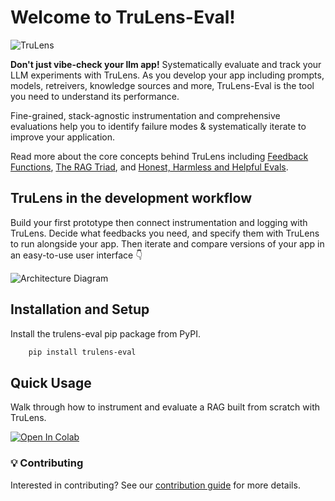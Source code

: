 <!---
start of docs/trulens_eval/intro.md
NOTE: This content is from docs/trulens_eval/intro.md and is merged into
trulens_eval/README.md . If you are editing README.md, your changes will be overwritten.
-->
# Welcome to TruLens-Eval!

![TruLens](https://www.trulens.org/assets/images/Neural_Network_Explainability.png)

**Don't just vibe-check your llm app!** Systematically evaluate and track your
LLM experiments with TruLens. As you develop your app including prompts, models,
retreivers, knowledge sources and more, TruLens-Eval is the tool you need to
understand its performance.

Fine-grained, stack-agnostic instrumentation and comprehensive evaluations help
you to identify failure modes & systematically iterate to improve your
application.

Read more about the core concepts behind TruLens including [Feedback
Functions](https://www.trulens.org/trulens_eval/core_concepts_feedback_functions/),
[The RAG Triad](https://www.trulens.org/trulens_eval/core_concepts_rag_triad/),
and [Honest, Harmless and Helpful
Evals](https://www.trulens.org/trulens_eval/core_concepts_honest_harmless_helpful_evals/).

## TruLens in the development workflow

Build your first prototype then connect instrumentation and logging with
TruLens. Decide what feedbacks you need, and specify them with TruLens to run
alongside your app. Then iterate and compare versions of your app in an
easy-to-use user interface 👇

![Architecture
Diagram](https://www.trulens.org/assets/images/TruLens_Architecture.png)

## Installation and Setup

Install the trulens-eval pip package from PyPI.

```bash
    pip install trulens-eval
```

## Quick Usage

Walk through how to instrument and evaluate a RAG built from scratch with
TruLens.

[![Open In
Colab](https://colab.research.google.com/assets/colab-badge.svg)](https://colab.research.google.com/github/truera/trulens/blob/main/trulens_eval/examples/quickstart/quickstart.ipynb)

### 💡 Contributing

Interested in contributing? See our [contribution
guide](https://www.trulens.org/trulens_eval/CONTRIBUTING/) for more details.
<!---
end of docs/trulens_eval/intro.md
-->